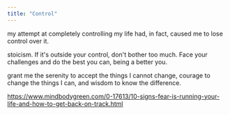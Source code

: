 ```yaml
---
title: "Control"
---
```


my attempt at completely controlling my life had, in fact, caused me to lose control over it.

stoicism. If it's outside your control, don't bother too much. Face your challenges and do the best you can, being a better you.

grant me the serenity to accept the things I cannot change, courage to change the things I can, and wisdom to know the difference.

https://www.mindbodygreen.com/0-17613/10-signs-fear-is-running-your-life-and-how-to-get-back-on-track.html